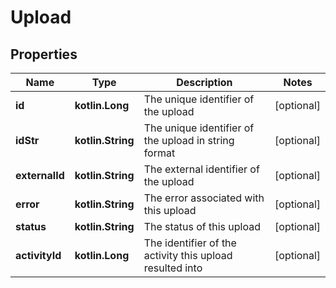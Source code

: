 
# Upload

## Properties
Name | Type | Description | Notes
------------ | ------------- | ------------- | -------------
**id** | **kotlin.Long** | The unique identifier of the upload |  [optional]
**idStr** | **kotlin.String** | The unique identifier of the upload in string format |  [optional]
**externalId** | **kotlin.String** | The external identifier of the upload |  [optional]
**error** | **kotlin.String** | The error associated with this upload |  [optional]
**status** | **kotlin.String** | The status of this upload |  [optional]
**activityId** | **kotlin.Long** | The identifier of the activity this upload resulted into |  [optional]



